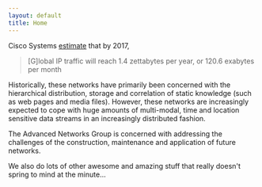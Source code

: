 ```yaml
---
layout: default
title: Home
---
```


Cisco Systems [estimate](http://www.cisco.com/en/US/solutions/collateral/ns341/ns525/ns537/ns705/ns827/white_paper_c11-481360_ns827_Networking_Solutions_White_Paper.html) that by 2017,

> \[G\]lobal IP traffic will reach 1.4 zettabytes per year, or 120.6 exabytes per month

Historically, these networks have primarily been concerned with the hierarchical distribution, storage and correlation of static knowledge (such as web pages and media files). However, these networks are increasingly expected to cope with huge amounts of multi-modal, time and location sensitive data streams in an increasingly distributed fashion. 

The Advanced Networks Group is concerned with addressing the challenges of the construction, maintenance and application of future networks.

We also do lots of other awesome and amazing stuff that really doesn't spring to mind at the minute...

